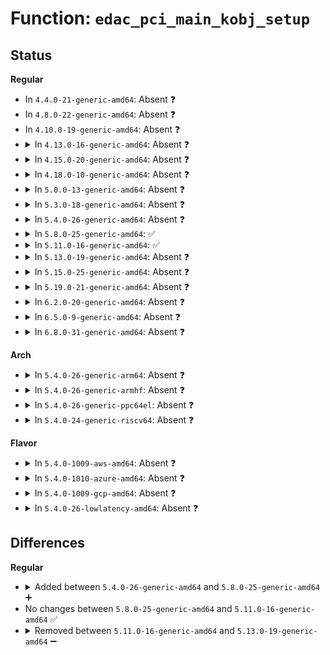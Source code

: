 # Function: <code>edac_pci_main_kobj_setup</code>

## Status
<b>Regular</b>
<ul>
<li>
In <code>4.4.0-21-generic-amd64</code>: Absent ❓
</li>
<li>
In <code>4.8.0-22-generic-amd64</code>: Absent ❓
</li>
<li>
In <code>4.10.0-19-generic-amd64</code>: Absent ❓
</li>
<li>
<details>
<summary>In <code>4.13.0-16-generic-amd64</code>: Absent ❓</summary>

```json
{
  "name": "edac_pci_main_kobj_setup",
  "collision_type": "Unique Static",
  "inline_type": "Full",
  "funcs": [
    {
      "addr": 18446744071586579654,
      "name": "edac_pci_main_kobj_setup",
      "external": false,
      "loc": "drivers/edac/edac_pci_sysfs.c:336",
      "file": "drivers/edac/edac_pci_sysfs.c",
      "inline": "not declared, inlined",
      "caller_inline": [
        "drivers/edac/edac_pci_sysfs.c:edac_pci_create_sysfs"
      ],
      "caller_func": []
    }
  ],
  "symbols": []
}
```
</details>
</li>
<li>
<details>
<summary>In <code>4.15.0-20-generic-amd64</code>: Absent ❓</summary>

```json
{
  "name": "edac_pci_main_kobj_setup",
  "collision_type": "Unique Static",
  "inline_type": "Full",
  "funcs": [
    {
      "addr": 18446744071587046742,
      "name": "edac_pci_main_kobj_setup",
      "external": false,
      "loc": "drivers/edac/edac_pci_sysfs.c:336",
      "file": "drivers/edac/edac_pci_sysfs.c",
      "inline": "not declared, inlined",
      "caller_inline": [
        "drivers/edac/edac_pci_sysfs.c:edac_pci_create_sysfs"
      ],
      "caller_func": []
    }
  ],
  "symbols": []
}
```
</details>
</li>
<li>
<details>
<summary>In <code>4.18.0-10-generic-amd64</code>: Absent ❓</summary>

```json
{
  "name": "edac_pci_main_kobj_setup",
  "collision_type": "Unique Static",
  "inline_type": "Full",
  "funcs": [
    {
      "addr": 18446744071587344853,
      "name": "edac_pci_main_kobj_setup",
      "external": false,
      "loc": "drivers/edac/edac_pci_sysfs.c:336",
      "file": "drivers/edac/edac_pci_sysfs.c",
      "inline": "not declared, inlined",
      "caller_inline": [
        "drivers/edac/edac_pci_sysfs.c:edac_pci_create_sysfs"
      ],
      "caller_func": []
    }
  ],
  "symbols": []
}
```
</details>
</li>
<li>
<details>
<summary>In <code>5.0.0-13-generic-amd64</code>: Absent ❓</summary>

```json
{
  "name": "edac_pci_main_kobj_setup",
  "collision_type": "Unique Static",
  "inline_type": "Full",
  "funcs": [
    {
      "addr": 18446744071587523013,
      "name": "edac_pci_main_kobj_setup",
      "external": false,
      "loc": "drivers/edac/edac_pci_sysfs.c:336",
      "file": "drivers/edac/edac_pci_sysfs.c",
      "inline": "not declared, inlined",
      "caller_inline": [
        "drivers/edac/edac_pci_sysfs.c:edac_pci_create_sysfs"
      ],
      "caller_func": []
    }
  ],
  "symbols": []
}
```
</details>
</li>
<li>
<details>
<summary>In <code>5.3.0-18-generic-amd64</code>: Absent ❓</summary>

```json
{
  "name": "edac_pci_main_kobj_setup",
  "collision_type": "Unique Static",
  "inline_type": "Full",
  "funcs": [
    {
      "addr": 18446744071587796853,
      "name": "edac_pci_main_kobj_setup",
      "external": false,
      "loc": "drivers/edac/edac_pci_sysfs.c:336",
      "file": "drivers/edac/edac_pci_sysfs.c",
      "inline": "not declared, inlined",
      "caller_inline": [
        "drivers/edac/edac_pci_sysfs.c:edac_pci_create_sysfs"
      ],
      "caller_func": []
    }
  ],
  "symbols": []
}
```
</details>
</li>
<li>
<details>
<summary>In <code>5.4.0-26-generic-amd64</code>: Absent ❓</summary>

```json
{
  "name": "edac_pci_main_kobj_setup",
  "collision_type": "Unique Static",
  "inline_type": "Full",
  "funcs": [
    {
      "addr": 18446744071588001573,
      "name": "edac_pci_main_kobj_setup",
      "external": false,
      "loc": "drivers/edac/edac_pci_sysfs.c:336",
      "file": "drivers/edac/edac_pci_sysfs.c",
      "inline": "not declared, inlined",
      "caller_inline": [
        "drivers/edac/edac_pci_sysfs.c:edac_pci_create_sysfs"
      ],
      "caller_func": []
    }
  ],
  "symbols": []
}
```
</details>
</li>
<li>
<details>
<summary>In <code>5.8.0-25-generic-amd64</code>: ✅</summary>

```c
int edac_pci_main_kobj_setup()
```

```json
{
  "name": "edac_pci_main_kobj_setup",
  "collision_type": "Unique Static",
  "inline_type": "No",
  "funcs": [
    {
      "addr": 18446744071588855536,
      "name": "edac_pci_main_kobj_setup",
      "external": false,
      "loc": "drivers/edac/edac_pci_sysfs.c:336",
      "file": "drivers/edac/edac_pci_sysfs.c",
      "inline": "seen, unknown",
      "caller_inline": [],
      "caller_func": [
        "drivers/edac/edac_pci_sysfs.c:edac_pci_create_sysfs"
      ]
    }
  ],
  "symbols": [
    {
      "addr": 18446744071588855536,
      "name": "edac_pci_main_kobj_setup",
      "section": ".text",
      "bind": "STB_LOCAL",
      "size": 196
    }
  ]
}
```
</details>
</li>
<li>
<details>
<summary>In <code>5.11.0-16-generic-amd64</code>: ✅</summary>

```c
int edac_pci_main_kobj_setup()
```

```json
{
  "name": "edac_pci_main_kobj_setup",
  "collision_type": "Unique Static",
  "inline_type": "No",
  "funcs": [
    {
      "addr": 18446744071588870688,
      "name": "edac_pci_main_kobj_setup",
      "external": false,
      "loc": "drivers/edac/edac_pci_sysfs.c:336",
      "file": "drivers/edac/edac_pci_sysfs.c",
      "inline": "seen, unknown",
      "caller_inline": [],
      "caller_func": [
        "drivers/edac/edac_pci_sysfs.c:edac_pci_create_sysfs"
      ]
    }
  ],
  "symbols": [
    {
      "addr": 18446744071588870688,
      "name": "edac_pci_main_kobj_setup",
      "section": ".text",
      "bind": "STB_LOCAL",
      "size": 196
    }
  ]
}
```
</details>
</li>
<li>
<details>
<summary>In <code>5.13.0-19-generic-amd64</code>: Absent ❓</summary>

```json
{
  "name": "edac_pci_main_kobj_setup",
  "collision_type": "Unique Static",
  "inline_type": "Full",
  "funcs": [
    {
      "addr": 18446744071588757605,
      "name": "edac_pci_main_kobj_setup",
      "external": false,
      "loc": "drivers/edac/edac_pci_sysfs.c:336",
      "file": "drivers/edac/edac_pci_sysfs.c",
      "inline": "not declared, inlined",
      "caller_inline": [
        "drivers/edac/edac_pci_sysfs.c:edac_pci_create_sysfs"
      ],
      "caller_func": []
    }
  ],
  "symbols": []
}
```
</details>
</li>
<li>
<details>
<summary>In <code>5.15.0-25-generic-amd64</code>: Absent ❓</summary>

```json
{
  "name": "edac_pci_main_kobj_setup",
  "collision_type": "Unique Static",
  "inline_type": "Full",
  "funcs": [
    {
      "addr": 18446744071589449061,
      "name": "edac_pci_main_kobj_setup",
      "external": false,
      "loc": "drivers/edac/edac_pci_sysfs.c:336",
      "file": "drivers/edac/edac_pci_sysfs.c",
      "inline": "not declared, inlined",
      "caller_inline": [
        "drivers/edac/edac_pci_sysfs.c:edac_pci_create_sysfs"
      ],
      "caller_func": []
    }
  ],
  "symbols": []
}
```
</details>
</li>
<li>
<details>
<summary>In <code>5.19.0-21-generic-amd64</code>: Absent ❓</summary>

```json
{
  "name": "edac_pci_main_kobj_setup",
  "collision_type": "Unique Static",
  "inline_type": "Full",
  "funcs": [
    {
      "addr": 18446744071590927925,
      "name": "edac_pci_main_kobj_setup",
      "external": false,
      "loc": "drivers/edac/edac_pci_sysfs.c:338",
      "file": "drivers/edac/edac_pci_sysfs.c",
      "inline": "not declared, inlined",
      "caller_inline": [
        "drivers/edac/edac_pci_sysfs.c:edac_pci_create_sysfs"
      ],
      "caller_func": []
    }
  ],
  "symbols": []
}
```
</details>
</li>
<li>
<details>
<summary>In <code>6.2.0-20-generic-amd64</code>: Absent ❓</summary>

```json
{
  "name": "edac_pci_main_kobj_setup",
  "collision_type": "Unique Static",
  "inline_type": "Full",
  "funcs": [
    {
      "addr": 18446744071592628661,
      "name": "edac_pci_main_kobj_setup",
      "external": false,
      "loc": "drivers/edac/edac_pci_sysfs.c:338",
      "file": "drivers/edac/edac_pci_sysfs.c",
      "inline": "not declared, inlined",
      "caller_inline": [
        "drivers/edac/edac_pci_sysfs.c:edac_pci_create_sysfs"
      ],
      "caller_func": []
    }
  ],
  "symbols": []
}
```
</details>
</li>
<li>
<details>
<summary>In <code>6.5.0-9-generic-amd64</code>: Absent ❓</summary>

```json
{
  "name": "edac_pci_main_kobj_setup",
  "collision_type": "Unique Static",
  "inline_type": "Full",
  "funcs": [
    {
      "addr": 18446744071593059285,
      "name": "edac_pci_main_kobj_setup",
      "external": false,
      "loc": "drivers/edac/edac_pci_sysfs.c:338",
      "file": "drivers/edac/edac_pci_sysfs.c",
      "inline": "not declared, inlined",
      "caller_inline": [
        "drivers/edac/edac_pci_sysfs.c:edac_pci_create_sysfs"
      ],
      "caller_func": []
    }
  ],
  "symbols": []
}
```
</details>
</li>
<li>
<details>
<summary>In <code>6.8.0-31-generic-amd64</code>: Absent ❓</summary>

```json
{
  "name": "edac_pci_main_kobj_setup",
  "collision_type": "Unique Static",
  "inline_type": "Full",
  "funcs": [
    {
      "addr": 18446744071593811125,
      "name": "edac_pci_main_kobj_setup",
      "external": false,
      "loc": "drivers/edac/edac_pci_sysfs.c:338",
      "file": "drivers/edac/edac_pci_sysfs.c",
      "inline": "not declared, inlined",
      "caller_inline": [
        "drivers/edac/edac_pci_sysfs.c:edac_pci_create_sysfs"
      ],
      "caller_func": []
    }
  ],
  "symbols": []
}
```
</details>
</li>
</ul>
<b>Arch</b>
<ul>
<li>
<details>
<summary>In <code>5.4.0-26-generic-arm64</code>: Absent ❓</summary>

```json
{
  "name": "edac_pci_main_kobj_setup",
  "collision_type": "Unique Static",
  "inline_type": "Full",
  "funcs": [
    {
      "addr": 18446603336501248268,
      "name": "edac_pci_main_kobj_setup",
      "external": false,
      "loc": "drivers/edac/edac_pci_sysfs.c:336",
      "file": "drivers/edac/edac_pci_sysfs.c",
      "inline": "not declared, inlined",
      "caller_inline": [
        "drivers/edac/edac_pci_sysfs.c:edac_pci_create_sysfs"
      ],
      "caller_func": []
    }
  ],
  "symbols": []
}
```
</details>
</li>
<li>
<details>
<summary>In <code>5.4.0-26-generic-armhf</code>: Absent ❓</summary>

```json
{
  "name": "edac_pci_main_kobj_setup",
  "collision_type": "Unique Static",
  "inline_type": "Full",
  "funcs": [
    {
      "addr": 3233750896,
      "name": "edac_pci_main_kobj_setup",
      "external": false,
      "loc": "drivers/edac/edac_pci_sysfs.c:336",
      "file": "drivers/edac/edac_pci_sysfs.c",
      "inline": "not declared, inlined",
      "caller_inline": [
        "drivers/edac/edac_pci_sysfs.c:edac_pci_create_sysfs"
      ],
      "caller_func": []
    }
  ],
  "symbols": []
}
```
</details>
</li>
<li>
<details>
<summary>In <code>5.4.0-26-generic-ppc64el</code>: Absent ❓</summary>

```json
{
  "name": "edac_pci_main_kobj_setup",
  "collision_type": "Unique Static",
  "inline_type": "Full",
  "funcs": [
    {
      "addr": 13835058055294783276,
      "name": "edac_pci_main_kobj_setup",
      "external": false,
      "loc": "drivers/edac/edac_pci_sysfs.c:336",
      "file": "drivers/edac/edac_pci_sysfs.c",
      "inline": "not declared, inlined",
      "caller_inline": [
        "drivers/edac/edac_pci_sysfs.c:edac_pci_create_sysfs"
      ],
      "caller_func": []
    }
  ],
  "symbols": []
}
```
</details>
</li>
<li>
<details>
<summary>In <code>5.4.0-24-generic-riscv64</code>: Absent ❓</summary>

```json
{
  "name": "edac_pci_main_kobj_setup",
  "collision_type": "Unique Static",
  "inline_type": "Full",
  "funcs": [
    {
      "addr": 18446743936277940362,
      "name": "edac_pci_main_kobj_setup",
      "external": false,
      "loc": "drivers/edac/edac_pci_sysfs.c:336",
      "file": "drivers/edac/edac_pci_sysfs.c",
      "inline": "not declared, inlined",
      "caller_inline": [
        "drivers/edac/edac_pci_sysfs.c:edac_pci_create_sysfs"
      ],
      "caller_func": []
    }
  ],
  "symbols": []
}
```
</details>
</li>
</ul>
<b>Flavor</b>
<ul>
<li>
<details>
<summary>In <code>5.4.0-1009-aws-amd64</code>: Absent ❓</summary>

```json
{
  "name": "edac_pci_main_kobj_setup",
  "collision_type": "Unique Static",
  "inline_type": "Full",
  "funcs": [
    {
      "addr": 18446744071587632549,
      "name": "edac_pci_main_kobj_setup",
      "external": false,
      "loc": "drivers/edac/edac_pci_sysfs.c:336",
      "file": "drivers/edac/edac_pci_sysfs.c",
      "inline": "not declared, inlined",
      "caller_inline": [
        "drivers/edac/edac_pci_sysfs.c:edac_pci_create_sysfs"
      ],
      "caller_func": []
    }
  ],
  "symbols": []
}
```
</details>
</li>
<li>
<details>
<summary>In <code>5.4.0-1010-azure-amd64</code>: Absent ❓</summary>

```json
{
  "name": "edac_pci_main_kobj_setup",
  "collision_type": "Unique Static",
  "inline_type": "Full",
  "funcs": [
    {
      "addr": 18446744071587400533,
      "name": "edac_pci_main_kobj_setup",
      "external": false,
      "loc": "drivers/edac/edac_pci_sysfs.c:336",
      "file": "drivers/edac/edac_pci_sysfs.c",
      "inline": "not declared, inlined",
      "caller_inline": [
        "drivers/edac/edac_pci_sysfs.c:edac_pci_create_sysfs"
      ],
      "caller_func": []
    }
  ],
  "symbols": []
}
```
</details>
</li>
<li>
<details>
<summary>In <code>5.4.0-1009-gcp-amd64</code>: Absent ❓</summary>

```json
{
  "name": "edac_pci_main_kobj_setup",
  "collision_type": "Unique Static",
  "inline_type": "Full",
  "funcs": [
    {
      "addr": 18446744071587957717,
      "name": "edac_pci_main_kobj_setup",
      "external": false,
      "loc": "drivers/edac/edac_pci_sysfs.c:336",
      "file": "drivers/edac/edac_pci_sysfs.c",
      "inline": "not declared, inlined",
      "caller_inline": [
        "drivers/edac/edac_pci_sysfs.c:edac_pci_create_sysfs"
      ],
      "caller_func": []
    }
  ],
  "symbols": []
}
```
</details>
</li>
<li>
<details>
<summary>In <code>5.4.0-26-lowlatency-amd64</code>: Absent ❓</summary>

```json
{
  "name": "edac_pci_main_kobj_setup",
  "collision_type": "Unique Static",
  "inline_type": "Full",
  "funcs": [
    {
      "addr": 18446744071588073061,
      "name": "edac_pci_main_kobj_setup",
      "external": false,
      "loc": "drivers/edac/edac_pci_sysfs.c:336",
      "file": "drivers/edac/edac_pci_sysfs.c",
      "inline": "not declared, inlined",
      "caller_inline": [
        "drivers/edac/edac_pci_sysfs.c:edac_pci_create_sysfs"
      ],
      "caller_func": []
    }
  ],
  "symbols": []
}
```
</details>
</li>
</ul>

## Differences
<b>Regular</b>
<ul>
<li>
<details>
<summary>Added between <code>5.4.0-26-generic-amd64</code> and <code>5.8.0-25-generic-amd64</code> ➕</summary>

```c
int edac_pci_main_kobj_setup()
```
</details>
</li>
<li>
No changes between <code>5.8.0-25-generic-amd64</code> and <code>5.11.0-16-generic-amd64</code> ✅
</li>
<li>
<details>
<summary>Removed between <code>5.11.0-16-generic-amd64</code> and <code>5.13.0-19-generic-amd64</code> ➖</summary>

```c
int edac_pci_main_kobj_setup()
```
</details>
</li>
</ul>
